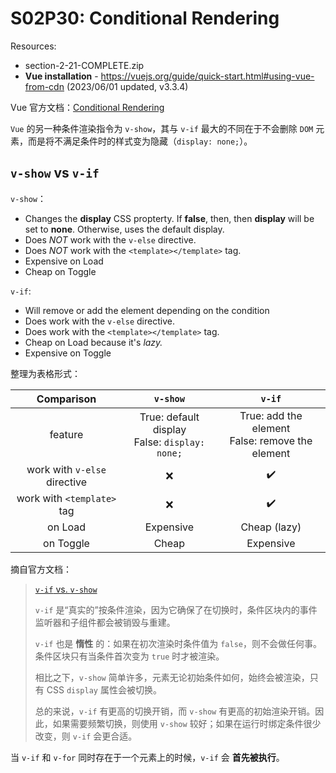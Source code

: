 # S02P30: Conditional Rendering

Resources:

- section-2-21-COMPLETE.zip
- **Vue installation** - https://vuejs.org/guide/quick-start.html#using-vue-from-cdn (2023/06/01 updated, v3.3.4)



Vue 官方文档：[Conditional Rendering](https://vuejs.org/guide/essentials/conditional.html)



`Vue` 的另一种条件渲染指令为 `v-show`，其与 `v-if` 最大的不同在于不会删除 `DOM` 元素，而是将不满足条件时的样式变为隐藏（`display: none;`）。



## `v-show` vs `v-if`

`v-show`：

- Changes the **display** CSS propterty. If **false**, then, then **display** will be set to **none**. Otherwise, uses the default display.
- Does *NOT* work with the `v-else` directive.
- Does *NOT* work with the `<template></template>` tag.
- Expensive on Load
- Cheap on Toggle



`v-if`:

- Will remove or add the element depending on the condition
- Does work with the `v-else` directive.
- Does work with the `<template></template>` tag.
- Cheap on Load because it's *lazy.*
- Expensive on Toggle



整理为表格形式：

|          Comparison          |                     `v-show`                      |                       `v-if`                        |
| :--------------------------: | :-----------------------------------------------: | :-------------------------------------------------: |
|           feature            | True: default display<br/>False: `display: none;` | True: add the element<br/>False: remove the element |
| work with `v-else` directive |                        :x:                        |                 :heavy_check_mark:                  |
|  work with `<template>` tag  |                        :x:                        |                 :heavy_check_mark:                  |
|           on Load            |                     Expensive                     |                    Cheap (lazy)                     |
|          on Toggle           |                       Cheap                       |                      Expensive                      |



摘自官方文档：

> [`v-if` vs. `v-show`](https://cn.vuejs.org/guide/essentials/conditional.html#v-if-vs-v-show)
>
> `v-if` 是“真实的”按条件渲染，因为它确保了在切换时，条件区块内的事件监听器和子组件都会被销毁与重建。
>
> `v-if` 也是 **惰性** 的：如果在初次渲染时条件值为 `false`，则不会做任何事。条件区块只有当条件首次变为 `true` 时才被渲染。
>
> 相比之下，`v-show` 简单许多，元素无论初始条件如何，始终会被渲染，只有 CSS `display` 属性会被切换。
>
> 总的来说，`v-if` 有更高的切换开销，而 `v-show` 有更高的初始渲染开销。因此，如果需要频繁切换，则使用 `v-show` 较好；如果在运行时绑定条件很少改变，则 `v-if` 会更合适。



当 `v-if` 和 `v-for` 同时存在于一个元素上的时候，`v-if` 会 **首先被执行**。
